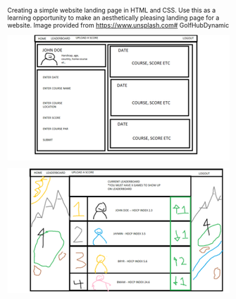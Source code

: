 Creating a simple website landing page in HTML and CSS. Use this as a learning opportunity to make an aesthetically pleasing landing page for a website. Image provided from https://www.unsplash.com# GolfHubDynamic


![Image of Planned Profile Page](style/PROFILE_PAGE.png)



![Image of Planned Leaderboard](style/LEADERBOARD_PAGE.png)
